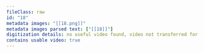 ```yaml
---
fileClass: raw
id: "18"
metadata images: "[[18.png]]"
metadata images parsed text: ["[[18]]"]
digitization details: no useful video found, video not transferred for parsing
contains usable video: true
---
```

